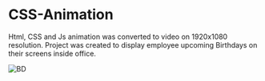 
# CSS-Animation

Html, CSS and Js animation was converted to video on 1920x1080 resolution. Project was created to display employee upcoming Birthdays on their screens inside office.

![BD](https://user-images.githubusercontent.com/60364518/115461204-d5dc1680-a231-11eb-95e3-f9d8a9593d3f.gif)
